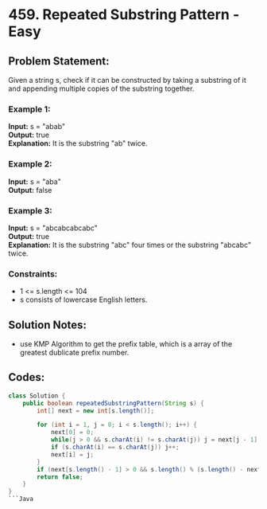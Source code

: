 # 459. Repeated Substring Pattern - Easy

## Problem Statement:  

Given a string s, check if it can be constructed by taking a substring of it and appending multiple copies of the substring together.

 

### Example 1:

**Input:** s = "abab"  
**Output:** true  
**Explanation:** It is the substring "ab" twice.  

### Example 2:

**Input:** s = "aba"   
**Output:** false  

### Example 3:

**Input:** s = "abcabcabcabc"  
**Output:** true  
**Explanation:** It is the substring "abc" four times or the substring "abcabc" twice.
 

### Constraints:
- 1 <= s.length <= 104
- s consists of lowercase English letters.

## Solution Notes:
- use KMP Algorithm to get the prefix table, which is a array of the greatest dublicate prefix number.

## Codes:

```Java
class Solution {
    public boolean repeatedSubstringPattern(String s) {
        int[] next = new int[s.length()];

        for (int i = 1, j = 0; i < s.length(); i++) {
            next[0] = 0;
            while(j > 0 && s.charAt(i) != s.charAt(j)) j = next[j - 1];
            if (s.charAt(i) == s.charAt(j)) j++;
            next[i] = j;
        }
        if (next[s.length() - 1] > 0 && s.length() % (s.length() - next[s.length() - 1]) == 0) return true;
        return false;
    }
}
```Java